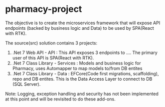 # pharmacy-project

The objective is to create the microservices framework that will expose API endpoints (backed by business logic and Data) to be used by SPA(React with RTK). 

The source(src) solution contains 3 projects:
1) .Net 7 Web API - API : This API exposes 3 endpoints to .... The primary user of this API is SPA(React with RTK).
2) .Net 7 Class Library - Services : Models and business logic for Pharmacy, uses Automapper to map models to/from DB entites
3) .Net 7 Class Library - Data : EFCore(Code first migrations, scaffolding), repo and DB entites. This is the Data Access Layer to connect to DB (SQL Server).

Note: Logging, exception handling and security has not been implemented at this point and will be revisited to do these add-ons. 
